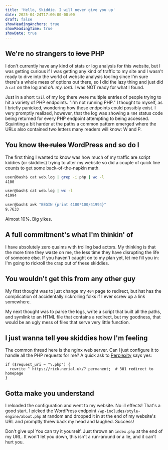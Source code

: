 ```yaml
---
title: 'Hello, Skiddie. I will never give you up'
date: 2025-04-24T17:00:00-08:00
draft: false
showHeadingAnchors: true
showReadingTime: true
showDate: true
---
```


## We're no strangers to ~~love~~ PHP
I don't currently have any kind of stats or log analysis for this website, but I was getting curious if I was getting any kind of traffic to my site and I wasn't ready to dive into the world of website analysis tooling since I'm sure there's a whole mess of options out there, so I did the lazy thing and just did a `cat` on the log and _oh. my. lord._ I was NOT ready for what I found.

Just in a short `tail` of my log there were multiple entries of people trying to hit a variety of PHP endpoints. "I'm not running PHP." I thought to myself, as I briefly panicked, wondering how these endpoints could possibly exist. I very promptly realized, however, that the log was showing a `404` status code being returned for every PHP endpoint attempting to being accessed. Squinting a bit harder at the paths a common pattern emerged where the URLs also contained two letters many readers will know: W and P.

## You know ~~the rules~~ WordPress and so do I
The first thing I wanted to know was how much of my traffic are script kiddies (or skiddies) trying to alter my website so did a couple of quick line counts to get some back-of-the-napkin math.

```bash
user@bash$ cat web.log | grep -i php | wc -l
4100

user@bash$ cat web.log | wc -l
41994

user@bash$ awk "BEGIN {print 4100*100/41994}"
9.7633
```

Almost 10%. Big yikes.

## A full commitment's what I'm thinkin' of
I have absolutely zero qualms with trolling bad actors. My thinking is that the more time they waste on me, the less time they have disrupting the life of someone else. If you haven't caught on to my plan yet, let me fill you in: I'm going to rickroll the crap out of these skiddies.

## You wouldn't get this from any other guy
My first thought was to just change my `404` page to redirect, but hat has the complication of accidentally rickrolling folks if I ever screw up a link somewhere.

My next thought was to parse the logs, write a script that built all the paths, and symlink to an HTML file that contains a redirect, but my goodness, that would be an ugly mess of files that serve very little function.

## I just wanna tell ~~you~~ skiddies how I'm feeling
The common thread here is the nginx web server. Can I just configure it to handle all the PHP requests for me? A quick ask to [Perplexity](https://www.perplexity.ai/) says yes:

```
if ($request_uri ~ "\.php") {
  rewrite ^ https://rick.nerial.uk/? permanent;  # 301 redirect to homepage
}
```

## Gotta make you understand
I reloaded the configuration and went to my website. No ill effects! That's a good start. I picked the WordPress endpoint `/wp-includes/style-engine/about.php` at random and dropped it in at the end of my website's URL and promptly threw back my head and laughed. Success!

Don't give up! You can try it yourself. Just thrown an `index.php` at the end of my URL. It won't let you down, this isn't a run-around or a lie, and it can't hurt you.
